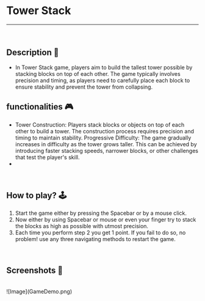 # **Tower Stack**

---

<br>

## **Description 📃** 
- In Tower Stack game, players aim to build the tallest tower possible by stacking blocks on top of each other. The game typically involves precision and timing, as players need to carefully place each block to ensure stability and prevent the tower from collapsing.

## **functionalities 🎮** 
- Tower Construction: Players stack blocks or objects on top of each other to build a tower. The construction process requires precision and timing to maintain stability.
Progressive Difficulty: The game gradually increases in difficulty as the tower grows taller. This can be achieved by introducing faster stacking speeds, narrower blocks, or other challenges that test the player's skill.
- 
<br>

## **How to play? 🕹️**
1. Start the game either by pressing the Spacebar or by a mouse click.
2. Now either by using Spacebar or mouse or even your finger try to stack the blocks as high as possible with utmost precision.
3. Each time you perform step 2 you get 1 point. If you fail to do so, no problem! use any three navigating methods to restart the game. 

<br>

## **Screenshots 📸**

<br>
![Image](GameDemo.png)


<br>



